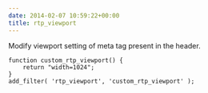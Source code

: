 ```yaml
---
date: 2014-02-07 10:59:22+00:00
title: rtp_viewport
---
```


Modify viewport setting of meta tag present in the header.

    
    function custom_rtp_viewport() {
        return "width=1024";
    }
    add_filter( 'rtp_viewport', 'custom_rtp_viewport' );
